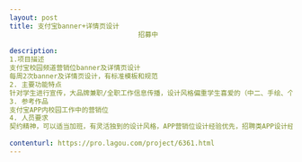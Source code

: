 ```yaml
---                
layout: post       
title: 支付宝banner+详情页设计
                                招募中
           
description: 
1.项目描述
支付宝校园频道营销位banner及详情页设计 
每周2次banner及详情页设计，有标准模板和规范
2. 主要功能特点
针对学生进行宣传，大品牌兼职/全职工作信息传播，设计风格偏重学生喜爱的（中二、手绘、个性、动漫），每次banner均有不同主题，需要根据主题修改风格，每次设计必须为原创，严禁抄袭。
3. 参考作品
支付宝APP内校园工作中的营销位
4. 人员要求
契约精神，可以适当加班，有灵活独到的设计风格，APP营销位设计经验优先，招聘类APP设计经验优先
     
contenturl: https://pro.lagou.com/project/6361.html      
---                 
```

